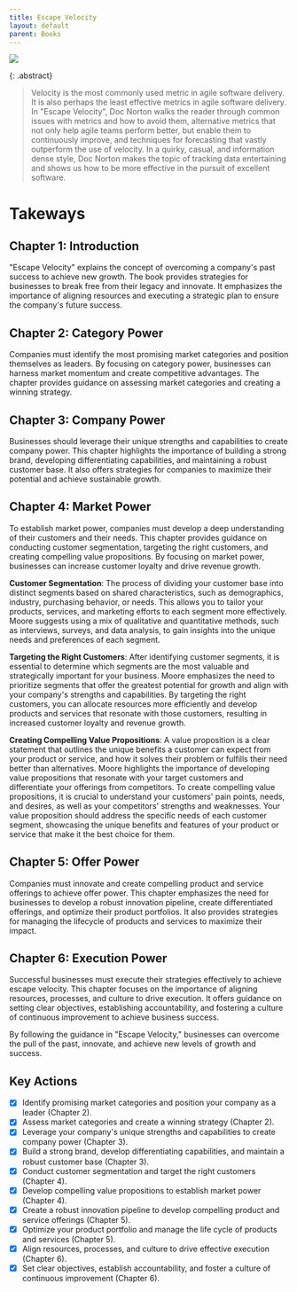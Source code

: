 ```yaml
---
title: Escape Velocity
layout: default
parent: Books
---
```


![](https://i.gr-assets.com/images/S/compressed.photo.goodreads.com/books/1581398912l/51152365.jpg)

{: .abstract}

> Velocity is the most commonly used metric in agile software delivery. It is also perhaps the least effective metrics in agile software delivery. In &quot;Escape Velocity&quot;, Doc Norton walks the reader through common issues with metrics and how to avoid them, alternative metrics that not only help agile teams perform better, but enable them to continuously improve, and techniques for forecasting that vastly outperform the use of velocity. In a quirky, casual, and information dense style, Doc Norton makes the topic of tracking data entertaining and shows us how to be more effective in the pursuit of excellent software.

# Takeways

## Chapter 1: Introduction

"Escape Velocity" explains the concept of overcoming a company's past success to achieve new growth. The book provides strategies for businesses to break free from their legacy and innovate. It emphasizes the importance of aligning resources and executing a strategic plan to ensure the company's future success.

## Chapter 2: Category Power

Companies must identify the most promising market categories and position themselves as leaders. By focusing on category power, businesses can harness market momentum and create competitive advantages. The chapter provides guidance on assessing market categories and creating a winning strategy.

## Chapter 3: Company Power

Businesses should leverage their unique strengths and capabilities to create company power. This chapter highlights the importance of building a strong brand, developing differentiating capabilities, and maintaining a robust customer base. It also offers strategies for companies to maximize their potential and achieve sustainable growth.

## Chapter 4: Market Power

To establish market power, companies must develop a deep understanding of their customers and their needs. This chapter provides guidance on conducting customer segmentation, targeting the right customers, and creating compelling value propositions. By focusing on market power, businesses can increase customer loyalty and drive revenue growth.

**Customer Segmentation**: The process of dividing your customer base into distinct segments based on shared characteristics, such as demographics, industry, purchasing behavior, or needs. This allows you to tailor your products, services, and marketing efforts to each segment more effectively. Moore suggests using a mix of qualitative and quantitative methods, such as interviews, surveys, and data analysis, to gain insights into the unique needs and preferences of each segment.

**Targeting the Right Customers**: After identifying customer segments, it is essential to determine which segments are the most valuable and strategically important for your business. Moore emphasizes the need to prioritize segments that offer the greatest potential for growth and align with your company's strengths and capabilities. By targeting the right customers, you can allocate resources more efficiently and develop products and services that resonate with those customers, resulting in increased customer loyalty and revenue growth.

**Creating Compelling Value Propositions**: A value proposition is a clear statement that outlines the unique benefits a customer can expect from your product or service, and how it solves their problem or fulfills their need better than alternatives. Moore highlights the importance of developing value propositions that resonate with your target customers and differentiate your offerings from competitors. To create compelling value propositions, it is crucial to understand your customers' pain points, needs, and desires, as well as your competitors' strengths and weaknesses. Your value proposition should address the specific needs of each customer segment, showcasing the unique benefits and features of your product or service that make it the best choice for them.

## Chapter 5: Offer Power

Companies must innovate and create compelling product and service offerings to achieve offer power. This chapter emphasizes the need for businesses to develop a robust innovation pipeline, create differentiated offerings, and optimize their product portfolios. It also provides strategies for managing the lifecycle of products and services to maximize their impact.

## Chapter 6: Execution Power

Successful businesses must execute their strategies effectively to achieve escape velocity. This chapter focuses on the importance of aligning resources, processes, and culture to drive execution. It offers guidance on setting clear objectives, establishing accountability, and fostering a culture of continuous improvement to achieve business success.

By following the guidance in "Escape Velocity," businesses can overcome the pull of the past, innovate, and achieve new levels of growth and success.

## Key Actions

- [x] Identify promising market categories and position your company as a leader (Chapter 2).
- [x] Assess market categories and create a winning strategy (Chapter 2).
- [x] Leverage your company's unique strengths and capabilities to create company power (Chapter 3).
- [x] Build a strong brand, develop differentiating capabilities, and maintain a robust customer base (Chapter 3).
- [x] Conduct customer segmentation and target the right customers (Chapter 4).
- [x] Develop compelling value propositions to establish market power (Chapter 4).
- [x] Create a robust innovation pipeline to develop compelling product and service offerings (Chapter 5).
- [x] Optimize your product portfolio and manage the life cycle of products and services (Chapter 5).
- [x] Align resources, processes, and culture to drive effective execution (Chapter 6).
- [x] Set clear objectives, establish accountability, and foster a culture of continuous improvement (Chapter 6).